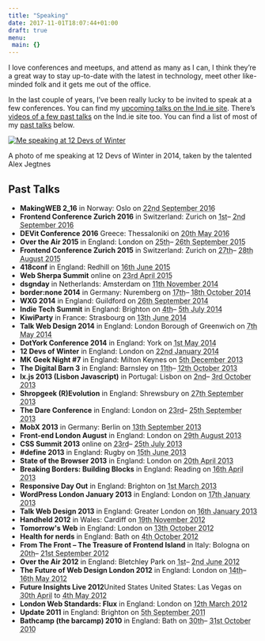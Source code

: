 ```yaml
---
title: "Speaking"
date: 2017-11-01T18:07:44+01:00
draft: true
menu:
 main: {}
---
```


I love conferences and meetups, and attend as many as I can, I think they’re a great way to stay up-to-date with the latest in technology, meet other like-minded folk and it gets me out of the office.

In the last couple of years, I’ve been really lucky to be invited to speak at a few conferences. You can find my [upcoming talks on the Ind.ie site](https://ind.ie/events). There’s [videos of a few past talks](https://ind.ie/services/talks/#laura) on the Ind.ie site too. You can find a list of most of my [past talks](#past-talks) below.

[![Me speaking at 12 Devs of Winter](http://laurakalbag.com/wp-content/uploads/2012/10/Me-speaking-at-12-Devs.jpg)](http://www.flickr.com/photos/68110573@N02/12132726904/)

A photo of me speaking at 12 Devs of Winter in 2014, taken by the talented Alex Jegtnes

## Past Talks

*   **MakingWEB 2_16** in Norway: Oslo on <abbr class="dtstart" title="2016-09-22">22nd September 2016</abbr>
*   **Frontend Conference Zurich 2016** in Switzerland: Zurich on <abbr class="dtstart" title="2016-09-01">1st</abbr>– <abbr class="dtend" title="2016-09-02">2nd September 2016</abbr>
*   **DEVit Conference 2016** Greece: Thessaloniki on <abbr class="dtstart" title="2016-05-20">20th May 2016</abbr>
*   **Over the Air 2015** in England: London on <abbr class="dtstart" title="2015-09-25">25th</abbr>– <abbr class="dtend" title="2015-09-26">26th September 2015</abbr>
*   **Frontend Conference Zurich 2015** in Switzerland: Zurich on <abbr class="dtstart" title="2015-08-27">27th</abbr>– <abbr class="dtend" title="2015-08-28">28th August 2015</abbr>
*   **418conf** in England: Redhill on <abbr class="dtstart" title="2015-06-16">16th June 2015</abbr>
*   **Web Sherpa Summit** online on <abbr class="dtstart" title="2015-04-23">23rd April 2015</abbr>
*   **dsgn​day** in Netherlands: Amsterdam on <abbr class="dtstart" title="2014-11-11">11th November 2014</abbr>
*   **border:none 2014** in Germany: Nuremberg on <abbr class="dtstart" title="2014-10-17">17th</abbr>– <abbr class="dtend" title="2014-10-18">18th October 2014</abbr>
*   **WXG 2014** in England: Guildford on <abbr class="dtstart" title="2014-09-26">26th September 2014</abbr>
*   **Indie Tech Summit** in England: Brighton on <abbr class="dtstart" title="2014-07-04">4th</abbr>– <abbr class="dtend" title="2014-07-05">5th July 2014</abbr>
*   **KiwiParty** in France: Strasbourg on <abbr class="dtstart" title="2014-06-13">13th June 2014</abbr>
*   **Talk Web Design 2014** in England: London Borough of Greenwich on <abbr class="dtstart" title="2014-05-07">7th May 2014</abbr>
*   **DotYork Conference 2014** in England: York on <abbr class="dtstart" title="2014-05-01">1st May 2014</abbr>
*   **12 Devs of Winter** in England: London on <abbr class="dtstart" title="2014-01-22">22nd January 2014</abbr>
*   **MK Geek Night #7** in England: Milton Keynes on <abbr class="dtstart" title="2013-12-05">5th December 2013</abbr>
*   **The Digital Barn 3** in England: Barnsley on <abbr class="dtstart" title="2013-10-11">11th</abbr>– <abbr class="dtend" title="2013-10-12">12th October 2013</abbr>
*   **lx.js 2013 (Lisbon Javascript)** in Portugal: Lisbon on <abbr class="dtstart" title="2013-10-02">2nd</abbr>– <abbr class="dtend" title="2013-10-03">3rd October 2013</abbr>
*   **Shropgeek (R)Evolution** in England: Shrewsbury on <abbr class="dtstart" title="2013-09-27">27th September 2013</abbr>
*   **The Dare Conference** in England: London on <abbr class="dtstart" title="2013-09-23">23rd</abbr>– <abbr class="dtend" title="2013-09-25">25th September 2013</abbr>
*   **MobX 2013** in Germany: Berlin on <abbr class="dtstart" title="2013-09-13">13th September 2013</abbr>
*   **Front-end London August** in England: London on <abbr class="dtstart" title="2013-08-29">29th August 2013</abbr>
*   **CSS Summit 2013** online on <abbr class="dtstart" title="2013-07-23">23rd</abbr>– <abbr class="dtend" title="2013-07-25">25th July 2013</abbr>
*   **#define 2013** in England: Rugby on <abbr class="dtstart" title="2013-06-15">15th June 2013</abbr>
*   **State of the Browser 2013** in England: London on <abbr class="dtstart" title="2013-04-20">20th April 2013</abbr>
*   **Breaking Borders: Building Blocks** in England: Reading on <abbr class="dtstart" title="2013-04-16">16th April 2013</abbr>
*   **Responsive Day Out** in England: Brighton on <abbr class="dtstart" title="2013-03-01">1st March 2013</abbr>
*   **WordPress London January 2013** in England: London on <abbr class="dtstart" title="2013-01-17">17th January 2013</abbr>
*   **Talk Web Design 2013** in England: Greater London on <abbr class="dtstart" title="2013-01-16">16th January 2013</abbr>
*   **Handheld 2012** in Wales: Cardiff on <abbr class="dtstart" title="2012-11-19">19th November 2012</abbr>
*   **Tomorrow's Web** in England: London on <abbr class="dtstart" title="2012-10-13">13th October 2012</abbr>
*   **Health for nerds** in England: Bath on <abbr class="dtstart" title="2012-10-04">4th October 2012</abbr>
*   **From The Front – The Treasure of Frontend Island** in Italy: Bologna on <abbr class="dtstart" title="2012-09-20">20th</abbr>– <abbr class="dtend" title="2012-09-21">21st September 2012</abbr>
*   **Over the Air 2012** in England: Bletchley Park on <abbr class="dtstart" title="2012-06-01">1st</abbr>– <abbr class="dtend" title="2012-06-02">2nd June 2012</abbr>
*   **The Future of Web Design London 2012** in England: London on <abbr class="dtstart" title="2012-05-14">14th</abbr>– <abbr class="dtend" title="2012-05-16">16th May 2012</abbr>
*   **Future Insights Live 2012**United States United States: Las Vegas on <abbr class="dtstart" title="2012-04-30">30th April</abbr> to <abbr class="dtend" title="2012-05-04">4th May 2012</abbr>
*   **London Web Standards: Flux** in England: London on <abbr class="dtstart" title="2012-03-12">12th March 2012</abbr>
*   **Update 2011** in England: Brighton on <abbr class="dtstart" title="2011-09-05">5th September 2011</abbr>
*   **Bathcamp (the barcamp) 2010** in England: Bath on <abbr class="dtstart" title="2010-10-30">30th</abbr>– <abbr class="dtend" title="2010-10-31">31st October 2010</abbr>